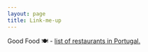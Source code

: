 ```yaml
---
layout: page
title: Link-me-up
---
```


Good Food 🍽️ - <a href='https://maps.app.goo.gl/q4wKvE34e7w4EpQx8'>list of restaurants in Portugal.</a>